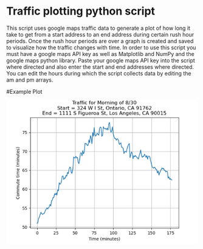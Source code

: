 # Traffic plotting python script

This script uses google maps traffic data to generate a plot of how long it 
take to get from a start address to an end address during certain rush hour
periods. Once the rush hour periods are over a graph is created and saved
to visualize how the traffic changes with time. In order to use this script
you must have a google maps API key as well as Matplotlib and NumPy and 
the google maps python library. Paste your google maps API key into the 
script where directed and also enter the start and end addresses where
directed. You can edit the hours during which the script collects data
by editing the am and pm arrays. 


#Example Plot



![Alt text](https://github.com/Holden1337/TrafficPlotter/blob/TrafficPlotter/example.png)
